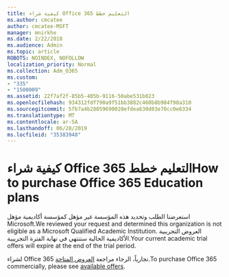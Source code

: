 ```yaml
---
title: كيفية شراء Office 365 التعليم خطط
ms.author: cmcatee
author: cmcatee-MSFT
manager: mnirkhe
ms.date: 2/22/2018
ms.audience: Admin
ms.topic: article
ROBOTS: NOINDEX, NOFOLLOW
localization_priority: Normal
ms.collection: Adm_O365
ms.custom:
- "335"
- "1500009"
ms.assetid: 22f7af2f-85b5-405b-9116-50abe531b023
ms.openlocfilehash: 934312fdf790a9f51bb3882c460b8b984f98a310
ms.sourcegitcommit: 5fb7a4b28859690020efdea630d03e70cc0e6334
ms.translationtype: MT
ms.contentlocale: ar-SA
ms.lasthandoff: 06/28/2019
ms.locfileid: "35383948"
---
```

# <a name="how-to-purchase-office-365-education-plans"></a><span data-ttu-id="65ed6-102">كيفية شراء Office 365 التعليم خطط</span><span class="sxs-lookup"><span data-stu-id="65ed6-102">How to purchase Office 365 Education plans</span></span>

<span data-ttu-id="65ed6-103">استعرضنا الطلب وتحديد هذه المؤسسة غير مؤهل كمؤسسة أكاديمية مؤهل Microsoft.</span><span class="sxs-lookup"><span data-stu-id="65ed6-103">We reviewed your request and determined this organization is not eligible as a Microsoft Qualified Academic Institution.</span></span> <span data-ttu-id="65ed6-104">العروض التجريبية الأكاديمية الحالية ستنتهي في نهاية الفترة التجريبية.</span><span class="sxs-lookup"><span data-stu-id="65ed6-104">Your current academic trial offers will expire at the end of the trial period.</span></span>
  
<span data-ttu-id="65ed6-105">لشراء Office 365 تجارياً، الرجاء مراجعة [العروض المتاحة](https://go.microsoft.com/fwlink/p/?linkid=868433).</span><span class="sxs-lookup"><span data-stu-id="65ed6-105">To purchase Office 365 commercially, please see [available offers](https://go.microsoft.com/fwlink/p/?linkid=868433).</span></span>
  